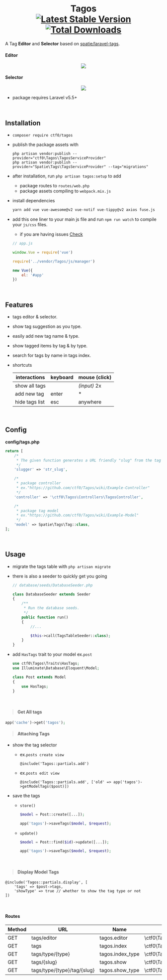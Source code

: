 <h1 align="center">
    Tagos
    <br>
    <a href="https://packagist.org/packages/ctf0/tagos"><img src="https://img.shields.io/packagist/v/ctf0/tagos.svg" alt="Latest Stable Version" /></a> <a href="https://packagist.org/packages/ctf0/tagos"><img src="https://img.shields.io/packagist/dt/ctf0/tagos.svg" alt="Total Downloads" /></a>
</h1>

A Tag **Editor** and **Selector** based on [spatie/laravel-tags](https://github.com/spatie/laravel-tags).

#### Editor
<p align="center">
    <img src="https://user-images.githubusercontent.com/7388088/41531521-de565f66-72f3-11e8-8a2a-e07ea1002e1b.png">
</p>

#### Selector
<p align="center">
    <img src="https://user-images.githubusercontent.com/7388088/38068467-9407081a-3311-11e8-83a5-eea196fb00e3.png">
</p>

- package requires Laravel v5.5+

<br>

## Installation

- `composer require ctf0/tagos`

- publish the package assets with

    `php artisan vendor:publish --provider="ctf0\Tagos\TagosServiceProvider"`<br>
    `php artisan vendor:publish --provider="Spatie\Tags\TagsServiceProvider" --tag="migrations"`

- after installation, run `php artisan tagos:setup` to add
    + package routes to `routes/web.php`
    + package assets compiling to `webpack.mix.js`

- install dependencies

    ```bash
    yarn add vue vue-awesome@v2 vue-notif vue-tippy@v2 axios fuse.js
    ```

- add this one liner to your main js file and run `npm run watch` to compile your `js/css` files.
    - if you are having issues [Check](https://ctf0.wordpress.com/2017/09/12/laravel-mix-es6/)

    ```js
    // app.js

    window.Vue = require('vue')

    require('../vendor/Tagos/js/manager')

    new Vue({
        el: '#app'
    })
    ```

<br>

## Features
- tags editor & selector.
- show tag suggestion as you type.
- easily add new tag name & type.
- show tagged items by tag & by type.
- search for tags by name in tags index.
- shortcuts

    |  interactions  | keyboard | mouse (click) |
    |----------------|----------|---------------|
    | show all tags  |          | *(input)* 2x  |
    | add new tag    | enter    | *             |
    | hide tags list | esc      | anywhere      |

<br>

## Config
**config/tags.php**

```php
return [
    /*
     * The given function generates a URL friendly "slug" from the tag name property before saving it.
     */
    'slugger' => 'str_slug',

    /*
     * package controller
     * ex."https://github.com/ctf0/Tagos/wiki/Example-Controller"
     */
    'controller' => '\ctf0\Tagos\Controllers\TagosController',

    /*
     * package tag model
     * ex."https://github.com/ctf0/Tagos/wiki/Example-Model"
     */
    'model' => Spatie\Tags\Tag::class,
];
```

<br>

## Usage

- migrate the tags table with `php artisan migrate`

- there is also a seeder to quickly get you going
    ```php
    // database/seeds/DatabaseSeeder.php

    class DatabaseSeeder extends Seeder
    {
        /**
         * Run the database seeds.
         */
        public function run()
        {
            //...

            $this->call(TagsTableSeeder::class);
        }
    }
    ```

- add `HasTags` trait to your model ex.`post`

    ```php
    use ctf0\Tagos\Traits\HasTags;
    use Illuminate\Database\Eloquent\Model;

    class Post extends Model
    {
        use HasTags;
    }
    ```

<br>

> #### Get All tags
```php
app('cache')->get('tagos');
```

> #### Attaching Tags

- show the tag selector
    + ex.`posts create view`

        ```blade
        @include('Tagos::partials.add')
        ```

    + ex.`posts edit view`

        ```blade
        @include('Tagos::partials.add', ['old' => app('tagos')->getModelTags($post)])
        ```

- save the tags
    + `store()`

        ```php
        $model = Post::create([...]);

        app('tagos')->saveTags($model, $request);
        ```

    + `update()`

        ```php
        $model = Post::find($id)->update([...]);

        app('tagos')->saveTags($model, $request);
        ```

<br>

> #### Display Model Tags

```blade
@include('Tagos::partials.display', [
    'tags' => $post->tags,
    'showType' => true // whether to show the tag type or not
])
```

<br>

#### Routes

| Method |             URL             |         Name        |                        Action                        |
|--------|-----------------------------|---------------------|------------------------------------------------------|
| GET    | tags/editor                 | tagos.editor        | \ctf0\Tagos\Controllers\TagosController@editor       |
| GET    | tags                        | tagos.index         | \ctf0\Tagos\Controllers\TagosController@index        |
| GET    | tags/type/{type}            | tagos.index_type    | \ctf0\Tagos\Controllers\TagosController@indexByType  |
| GET    | tags/{slug}                 | tagos.show          | \ctf0\Tagos\Controllers\TagosController@show         |
| GET    | tags/type/{type}/tag/{slug} | tagos.show_type     | \ctf0\Tagos\Controllers\TagosController@showByType   |
